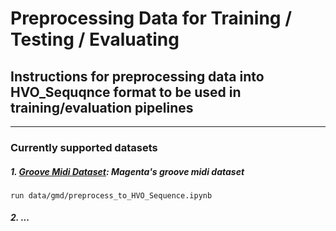 # Preprocessing Data for Training / Testing / Evaluating
## Instructions for preprocessing data into HVO_Sequqnce format to be used in training/evaluation pipelines

----

### Currently supported datasets
##### 1. [Groove Midi Dataset](https://www.tensorflow.org/datasets/catalog/groove): Magenta's groove midi dataset
    
    run data/gmd/preprocess_to_HVO_Sequence.ipynb

##### 2. ... 



